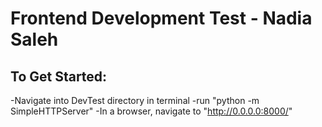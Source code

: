 # Frontend Development Test - Nadia Saleh

## To Get Started:

-Navigate into DevTest directory in terminal
-run "python -m SimpleHTTPServer"
-In a browser, navigate to "http://0.0.0.0:8000/"